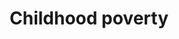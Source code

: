 ---
title: Childhood poverty
longTitle: 'Childhood poverty'
tags:
- gccommon
use:
- "[[Child poverty]]"
---